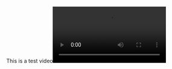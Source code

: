 This is a test video<video src="https://photovideo.photo.qq.com/1075_0b2ezmn35baaheapt5d5rntthsyex2fabjca.f20.mp4?dis_k=1f7d2ed2e6dcad9960d2c382b363862d&dis_t=1736264175&vuin=2216368705&owner=MjIxNjM2ODcwNQ=="></video>